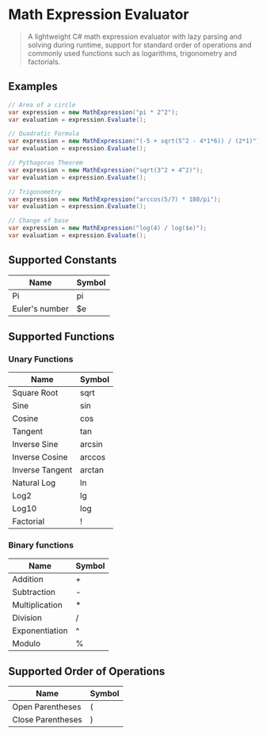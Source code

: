 # Math Expression Evaluator
>  A lightweight C# math expression evaluator with lazy parsing and solving during runtime, support for standard order of operations and commonly used functions such as logarithms, trigonometry and factorials.

## Examples

``` c#
// Area of a circle
var expression = new MathExpression("pi * 2^2");
var evaluation = expression.Evaluate();
```

``` c#
// Quadratic Formula
var expression = new MathExpression("(-5 + sqrt(5^2 - 4*1*6)) / (2*1)");
var evaluation = expression.Evaluate();
```

``` c#
// Pythagoras Theorem
var expression = new MathExpression("sqrt(3^2 + 4^2)");
var evaluation = expression.Evaluate();
```

``` c#
// Trigonometry
var expression = new MathExpression("arccos(5/7) * 180/pi");
var evaluation = expression.Evaluate();
```

``` c#
// Change of base
var expression = new MathExpression("log(4) / log($e)");
var evaluation = expression.Evaluate();
```

## Supported Constants
| Name           | Symbol |
|----------------|--------|
| Pi             | pi     |
| Euler's number | $e     |

## Supported Functions
### Unary Functions
| Name            | Symbol |
|-----------------|--------|
| Square Root     | sqrt   |
| Sine            | sin    |
| Cosine          | cos    |
| Tangent         | tan    |
| Inverse Sine    | arcsin |
| Inverse Cosine  | arccos |
| Inverse Tangent | arctan |
| Natural Log     | ln     |
| Log2            | lg     |
| Log10           | log    |
| Factorial       | !      |

### Binary functions
| Name           | Symbol |
|----------------|--------|
| Addition       | +      |
| Subtraction    | -      |
| Multiplication | *      |
| Division       | /      |
| Exponentiation | ^      |
| Modulo         | %      |

## Supported Order of Operations
| Name              | Symbol |
|-------------------|--------|
| Open Parentheses  | (      |
| Close Parentheses | )      |